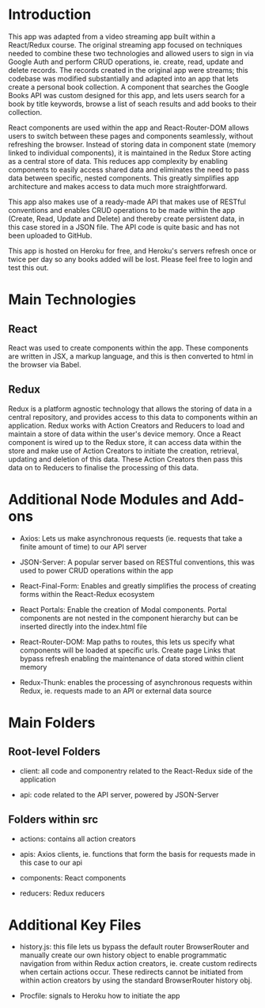# Introduction

This app was adapted from a video streaming app built within a React/Redux course. The original streaming app focused on techniques needed to combine these two technologies and allowed users to sign in via Google Auth and perform CRUD operations, ie. create, read, update and delete records. The records created in the original app were streams; this codebase was modified substantially and adapted into an app that lets create a personal book collection. A component that searches the Google Books API was custom designed for this app, and lets users search for a book by title keywords, browse a list of seach results and add books to their collection.

React components are used within the app and React-Router-DOM allows users to switch between these pages and components seamlessly, without refreshing the browser. Instead of storing data in component state (memory linked to individual components), it is maintained in the Redux Store acting as a central store of data. This reduces app complexity by enabling components to easily access shared data and eliminates the need to pass data between specific, nested components. This greatly simplifies app architecture and makes access to data much more straightforward.

This app also makes use of a ready-made API that makes use of RESTful conventions and enables CRUD operations to be made within the app (Create, Read, Update and Delete) and thereby create persistent data, in this case stored in a JSON file. The API code is quite basic and has not been uploaded to GitHub.

This app is hosted on Heroku for free, and Heroku's servers refresh once or twice per day so any books added will be lost. Please feel free to login and test this out.

# Main Technologies

## React

React was used to create components within the app. These components are written in JSX, a markup language, and this is then converted to html in the browser via Babel.

## Redux

Redux is a platform agnostic technology that allows the storing of data in a central repository, and provides access to this data to components within an application. Redux works with Action Creators and Reducers to load and maintain a store of data within the user's device memory. Once a React component is wired up to the Redux store, it can access data within the store and make use of Action Creators to initiate the creation, retrieval, updating and deletion of this data. These Action Creators then pass this data on to Reducers to finalise the processing of this data.

# Additional Node Modules and Add-ons

-  Axios: Lets us make asynchronous requests (ie. requests that take a finite amount of time) to our API server

-  JSON-Server: A popular server based on RESTful conventions, this was used to power CRUD operations within the app

-  React-Final-Form: Enables and greatly simplifies the process of creating forms within the React-Redux ecosystem

-  React Portals: Enable the creation of Modal components. Portal components are not nested in the component hierarchy but can be inserted directly into the index.html file

-  React-Router-DOM: Map paths to routes, this lets us specify what components will be loaded at specific urls. Create page Links that bypass refresh enabling the maintenance of data stored within client memory

-  Redux-Thunk: enables the processing of asynchronous requests within Redux, ie. requests made to an API or external data source

# Main Folders

## Root-level Folders

-  client: all code and componentry related to the React-Redux side of the application

-  api: code related to the API server, powered by JSON-Server

## Folders within src

-  actions: contains all action creators

-  apis: Axios clients, ie. functions that form the basis for requests made in this case to our api

-  components: React components

-  reducers: Redux reducers

# Additional Key Files

-  history.js: this file lets us bypass the default router BrowserRouter and manually create our own history object to enable programmatic navigation from within Redux action creators, ie. create custom redirects when certain actions occur. These redirects cannot be initiated from within action creators by using the standard BrowserRouter history obj.

-  Procfile: signals to Heroku how to initiate the app
